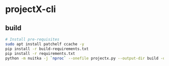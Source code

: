 # projectX-cli

## build

```bash
# Install pre-requisites
sudo apt install patchelf ccache -y
pip install -r build-requirements.txt
pip install -r requirements.txt
python -m nuitka -j `nproc` --onefile projectx.py --output-dir build -o projectX
```
